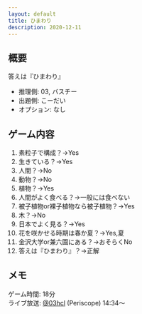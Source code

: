```yaml
---
layout: default
title: ひまわり
description: 2020-12-11
---
```


## 概要

答えは『ひまわり』

- 推理側: 03, バスチー
- 出題側: こーだい
- オプション: なし

## ゲーム内容

1. 素粒子で構成？→Yes
2. 生きている？→Yes
3. 人間？→No
4. 動物？→No
5. 植物？→Yes
6. 人間がよく食べる？→一般には食べない
7. 被子植物or裸子植物なら被子植物？→Yes
8. 木？→No
9. 日本でよく見る？→Yes
10. 花を咲かせる時期は春か夏？→Yes,夏
11. 金沢大学or兼六園にある？→おそらくNo
12. 答えは『ひまわり』？→正解

## メモ

ゲーム時間: 18分  
ライブ放送: [@03hcl](https://www.periscope.tv/03hcl/1dRKZNprabwKB?t=14m34s) (Periscope) 14:34～
